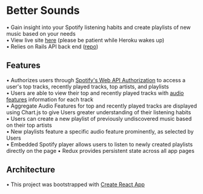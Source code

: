 # Better Sounds
• Gain insight into your Spotify listening habits and create playlists of new music based on your needs<br>
• View live site [here](https://bettersoundz.herokuapp.com) (please be patient while Heroku wakes up)<br>
• Relies on Rails API back end ([repo](https://github.com/jtynerbryan/better-sounds-api))
## Features
• Authorizes users through [Spotify's Web API Authorization](https://developer.spotify.com/web-api/authorization-guide/) to access a user's top tracks, recently played tracks, top artists, and playlists<br>
• Users are able to view their top and recently played tracks with [audio features](https://developer.spotify.com/web-api/get-audio-features/) information for each track<br>
• Aggregate Audio Features for top and recently played tracks are displayed using Chart.js to give Users greater understanding of their listening habits<br>
• Users can create a new playlist of previously undiscovered music based on their top artists<br>
• New playlists feature a specific audio feature prominently, as selected by Users<br>
• Embedded Spotify player allows users to listen to newly created playlists directly on the page 
• Redux provides persistent state across all app pages
## Architecture
• This project was bootstrapped with [Create React App](https://github.com/facebookincubator/create-react-app)
